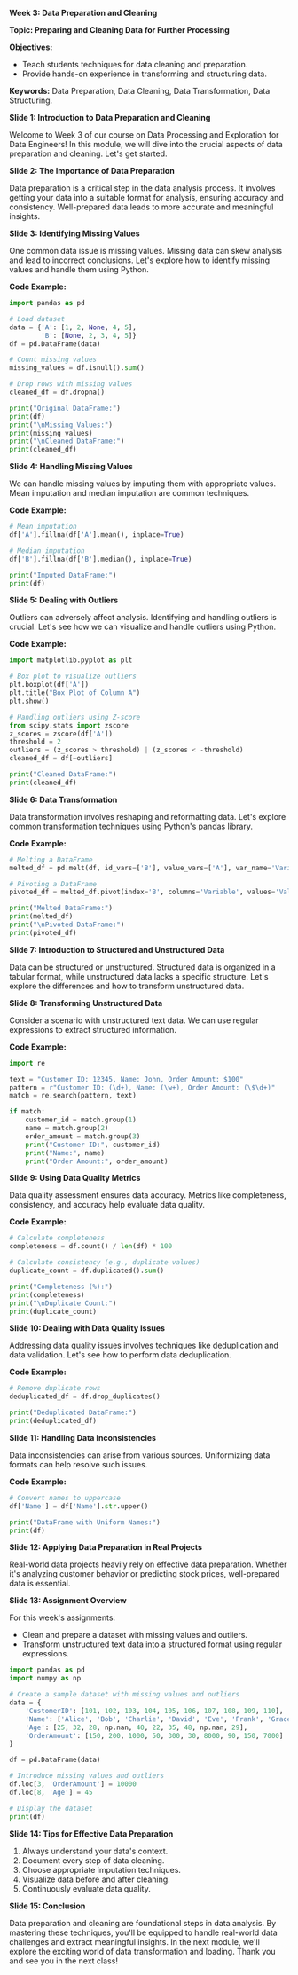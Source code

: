 **Week 3: Data Preparation and Cleaning**

**Topic: Preparing and Cleaning Data for Further Processing**

**Objectives:**
- Teach students techniques for data cleaning and preparation.
- Provide hands-on experience in transforming and structuring data.

**Keywords:** Data Preparation, Data Cleaning, Data Transformation, Data Structuring.

**Slide 1: Introduction to Data Preparation and Cleaning**

Welcome to Week 3 of our course on Data Processing and Exploration for Data Engineers! In this module, we will dive into the crucial aspects of data preparation and cleaning. Let's get started.

**Slide 2: The Importance of Data Preparation**

Data preparation is a critical step in the data analysis process. It involves getting your data into a suitable format for analysis, ensuring accuracy and consistency. Well-prepared data leads to more accurate and meaningful insights.

**Slide 3: Identifying Missing Values**

One common data issue is missing values. Missing data can skew analysis and lead to incorrect conclusions. Let's explore how to identify missing values and handle them using Python.

**Code Example:**

```python
import pandas as pd

# Load dataset
data = {'A': [1, 2, None, 4, 5],
        'B': [None, 2, 3, 4, 5]}
df = pd.DataFrame(data)

# Count missing values
missing_values = df.isnull().sum()

# Drop rows with missing values
cleaned_df = df.dropna()

print("Original DataFrame:")
print(df)
print("\nMissing Values:")
print(missing_values)
print("\nCleaned DataFrame:")
print(cleaned_df)
```

**Slide 4: Handling Missing Values**

We can handle missing values by imputing them with appropriate values. Mean imputation and median imputation are common techniques.

**Code Example:**

```python
# Mean imputation
df['A'].fillna(df['A'].mean(), inplace=True)

# Median imputation
df['B'].fillna(df['B'].median(), inplace=True)

print("Imputed DataFrame:")
print(df)
```

**Slide 5: Dealing with Outliers**

Outliers can adversely affect analysis. Identifying and handling outliers is crucial. Let's see how we can visualize and handle outliers using Python.

**Code Example:**

```python
import matplotlib.pyplot as plt

# Box plot to visualize outliers
plt.boxplot(df['A'])
plt.title("Box Plot of Column A")
plt.show()

# Handling outliers using Z-score
from scipy.stats import zscore
z_scores = zscore(df['A'])
threshold = 2
outliers = (z_scores > threshold) | (z_scores < -threshold)
cleaned_df = df[~outliers]

print("Cleaned DataFrame:")
print(cleaned_df)
```

**Slide 6: Data Transformation**

Data transformation involves reshaping and reformatting data. Let's explore common transformation techniques using Python's pandas library.

**Code Example:**

```python
# Melting a DataFrame
melted_df = pd.melt(df, id_vars=['B'], value_vars=['A'], var_name='Variable', value_name='Value')

# Pivoting a DataFrame
pivoted_df = melted_df.pivot(index='B', columns='Variable', values='Value')

print("Melted DataFrame:")
print(melted_df)
print("\nPivoted DataFrame:")
print(pivoted_df)
```

**Slide 7: Introduction to Structured and Unstructured Data**

Data can be structured or unstructured. Structured data is organized in a tabular format, while unstructured data lacks a specific structure. Let's explore the differences and how to transform unstructured data.

**Slide 8: Transforming Unstructured Data**

Consider a scenario with unstructured text data. We can use regular expressions to extract structured information.

**Code Example:**

```python
import re

text = "Customer ID: 12345, Name: John, Order Amount: $100"
pattern = r"Customer ID: (\d+), Name: (\w+), Order Amount: (\$\d+)"
match = re.search(pattern, text)

if match:
    customer_id = match.group(1)
    name = match.group(2)
    order_amount = match.group(3)
    print("Customer ID:", customer_id)
    print("Name:", name)
    print("Order Amount:", order_amount)
```

**Slide 9: Using Data Quality Metrics**

Data quality assessment ensures data accuracy. Metrics like completeness, consistency, and accuracy help evaluate data quality.

**Code Example:**

```python
# Calculate completeness
completeness = df.count() / len(df) * 100

# Calculate consistency (e.g., duplicate values)
duplicate_count = df.duplicated().sum()

print("Completeness (%):")
print(completeness)
print("\nDuplicate Count:")
print(duplicate_count)
```

**Slide 10: Dealing with Data Quality Issues**

Addressing data quality issues involves techniques like deduplication and data validation. Let's see how to perform data deduplication.

**Code Example:**

```python
# Remove duplicate rows
deduplicated_df = df.drop_duplicates()

print("Deduplicated DataFrame:")
print(deduplicated_df)
```

**Slide 11: Handling Data Inconsistencies**

Data inconsistencies can arise from various sources. Uniformizing data formats can help resolve such issues.

**Code Example:**

```python
# Convert names to uppercase
df['Name'] = df['Name'].str.upper()

print("DataFrame with Uniform Names:")
print(df)
```

**Slide 12: Applying Data Preparation in Real Projects**

Real-world data projects heavily rely on effective data preparation. Whether it's analyzing customer behavior or predicting stock prices, well-prepared data is essential.

**Slide 13: Assignment Overview**

For this week's assignments:
- Clean and prepare a dataset with missing values and outliers.
- Transform unstructured text data into a structured format using regular expressions.

```python
import pandas as pd
import numpy as np

# Create a sample dataset with missing values and outliers
data = {
    'CustomerID': [101, 102, 103, 104, 105, 106, 107, 108, 109, 110],
    'Name': ['Alice', 'Bob', 'Charlie', 'David', 'Eve', 'Frank', 'Grace', 'Helen', 'Ivy', 'Jack'],
    'Age': [25, 32, 28, np.nan, 40, 22, 35, 48, np.nan, 29],
    'OrderAmount': [150, 200, 1000, 50, 300, 30, 8000, 90, 150, 7000]
}

df = pd.DataFrame(data)

# Introduce missing values and outliers
df.loc[3, 'OrderAmount'] = 10000
df.loc[8, 'Age'] = 45

# Display the dataset
print(df)

```

**Slide 14: Tips for Effective Data Preparation**

1. Always understand your data's context.
2. Document every step of data cleaning.
3. Choose appropriate imputation techniques.
4. Visualize data before and after cleaning.
5. Continuously evaluate data quality.

**Slide 15: Conclusion**

Data preparation and cleaning are foundational steps in data analysis. By mastering these techniques, you'll be equipped to handle real-world data challenges and extract meaningful insights. In the next module, we'll explore the exciting world of data transformation and loading. Thank you and see you in the next class!
